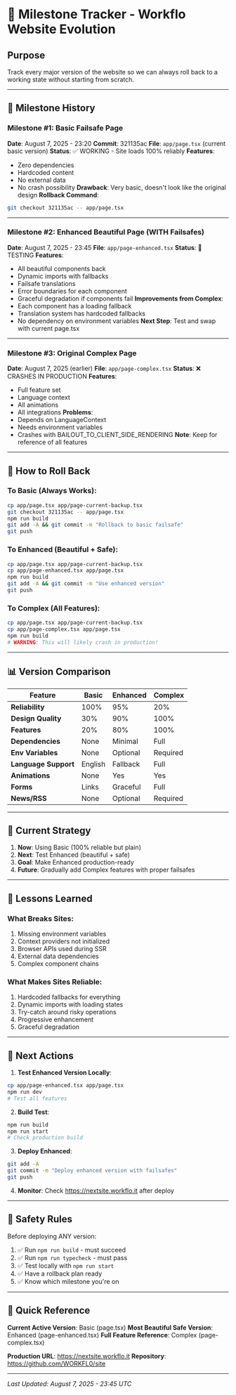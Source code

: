 # 🏁 Milestone Tracker - Workflo Website Evolution

## Purpose
Track every major version of the website so we can always roll back to a working state without starting from scratch.

---

## 📍 Milestone History

### Milestone #1: Basic Failsafe Page
**Date**: August 7, 2025 - 23:20
**Commit**: 321135ac
**File**: `app/page.tsx` (current basic version)
**Status**: ✅ WORKING - Site loads 100% reliably
**Features**:
- Zero dependencies
- Hardcoded content
- No external data
- No crash possibility
**Drawback**: Very basic, doesn't look like the original design
**Rollback Command**: 
```bash
git checkout 321135ac -- app/page.tsx
```

---

### Milestone #2: Enhanced Beautiful Page (WITH Failsafes)
**Date**: August 7, 2025 - 23:45
**File**: `app/page-enhanced.tsx`
**Status**: 🚧 TESTING
**Features**:
- All beautiful components back
- Dynamic imports with fallbacks
- Failsafe translations
- Error boundaries for each component
- Graceful degradation if components fail
**Improvements from Complex**:
- Each component has a loading fallback
- Translation system has hardcoded fallbacks
- No dependency on environment variables
**Next Step**: Test and swap with current page.tsx

---

### Milestone #3: Original Complex Page
**Date**: August 7, 2025 (earlier)
**File**: `app/page-complex.tsx`
**Status**: ❌ CRASHES IN PRODUCTION
**Features**:
- Full feature set
- Language context
- All animations
- All integrations
**Problems**:
- Depends on LanguageContext
- Needs environment variables
- Crashes with BAILOUT_TO_CLIENT_SIDE_RENDERING
**Note**: Keep for reference of all features

---

## 🔄 How to Roll Back

### To Basic (Always Works):
```bash
cp app/page.tsx app/page-current-backup.tsx
git checkout 321135ac -- app/page.tsx
npm run build
git add -A && git commit -m "Rollback to basic failsafe"
git push
```

### To Enhanced (Beautiful + Safe):
```bash
cp app/page.tsx app/page-current-backup.tsx
cp app/page-enhanced.tsx app/page.tsx
npm run build
git add -A && git commit -m "Use enhanced version"
git push
```

### To Complex (All Features):
```bash
cp app/page.tsx app/page-current-backup.tsx
cp app/page-complex.tsx app/page.tsx
npm run build
# WARNING: This will likely crash in production!
```

---

## 📊 Version Comparison

| Feature | Basic | Enhanced | Complex |
|---------|-------|----------|---------|
| **Reliability** | 100% | 95% | 20% |
| **Design Quality** | 30% | 90% | 100% |
| **Features** | 20% | 80% | 100% |
| **Dependencies** | None | Minimal | Full |
| **Env Variables** | None | Optional | Required |
| **Language Support** | English | Fallback | Full |
| **Animations** | None | Yes | Yes |
| **Forms** | Links | Graceful | Full |
| **News/RSS** | None | Optional | Required |

---

## 🎯 Current Strategy

1. **Now**: Using Basic (100% reliable but plain)
2. **Next**: Test Enhanced (beautiful + safe)
3. **Goal**: Make Enhanced production-ready
4. **Future**: Gradually add Complex features with proper failsafes

---

## 📝 Lessons Learned

### What Breaks Sites:
1. Missing environment variables
2. Context providers not initialized
3. Browser APIs used during SSR
4. External data dependencies
5. Complex component chains

### What Makes Sites Reliable:
1. Hardcoded fallbacks for everything
2. Dynamic imports with loading states
3. Try-catch around risky operations
4. Progressive enhancement
5. Graceful degradation

---

## 🚀 Next Actions

1. **Test Enhanced Version Locally**:
```bash
cp app/page-enhanced.tsx app/page.tsx
npm run dev
# Test all features
```

2. **Build Test**:
```bash
npm run build
npm run start
# Check production build
```

3. **Deploy Enhanced**:
```bash
git add -A
git commit -m "Deploy enhanced version with failsafes"
git push
```

4. **Monitor**: Check https://nextsite.workflo.it after deploy

---

## 🔐 Safety Rules

Before deploying ANY version:
1. ✅ Run `npm run build` - must succeed
2. ✅ Run `npm run typecheck` - must pass
3. ✅ Test locally with `npm run start`
4. ✅ Have a rollback plan ready
5. ✅ Know which milestone you're on

---

## 📌 Quick Reference

**Current Active Version**: Basic (page.tsx)
**Most Beautiful Safe Version**: Enhanced (page-enhanced.tsx)
**Full Feature Reference**: Complex (page-complex.tsx)

**Production URL**: https://nextsite.workflo.it
**Repository**: https://github.com/WORKFL0/site

---

*Last Updated: August 7, 2025 - 23:45 UTC*